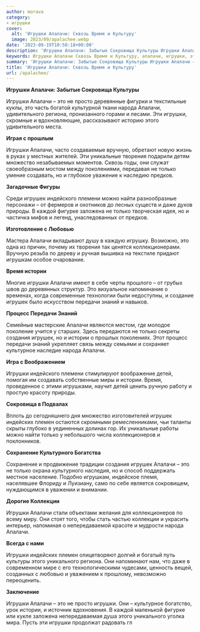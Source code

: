 ```yaml
---
author: morava
category:
- игрушки
cover:
  alt: 'Игрушки Апалачи: Сквозь Время и Культуру'
  image: 2023/09/apalachee.webp
date: '2023-09-19T10:50:18+00:00'
description: 'Игрушки Апалачи: Забытые Сокровища Культуры Игрушки Апалачи – это не просто деревянные фигурки и текстильные куклы, это часть богатой культурной ткани...'
keywords: Игрушки Апалачи Сквозь Время и Культуру, апалачи, игрушки, это, только, игрушек, истории, народа, передачи, знаний, сокровища, культуры, просто, удивительного, региона, вручную
summary: 'Игрушки Апалачи: Забытые Сокровища Культуры Игрушки Апалачи – это не просто деревянные фигурки и текстильные куклы, это часть богатой культурной ткани...'
title: 'Игрушки Апалачи: Сквозь Время и Культуру'
url: /apalachee/
---
```


**Игрушки Апалачи: Забытые Сокровища Культуры**

Игрушки Апалачи – это не просто деревянные фигурки и текстильные куклы, это часть богатой культурной ткани народа Апалачи, удивительного региона, пронизанного горами и лесами. Эти игрушки, скромные и вдохновляющие, рассказывают историю этого удивительного места.

**Играя с прошлым**

Игрушки Апалачи, часто создаваемые вручную, обретают новую жизнь в руках у местных жителей. Эти уникальные творения подарили детям множество незабываемых моментов. Сквозь годы, они служат своеобразным мостом между поколениями, передавая не только умение создавать, но и глубокое уважение к наследию предков.

**Загадочные Фигуры**

Среди игрушек индейского племени можно найти разнообразные персонажи – от фермеров и охотников до лесных существ и даже духов природы. В каждой фигурке заложена не только творческая идея, но и частичка мифов и легенд, унаследованных от предков.

**Изготовление с Любовью**

Мастера Апалачи вкладывают душу в каждую игрушку. Возможно, это одна из причин, почему их творения так ценятся коллекционерами. Вручную резьба по дереву и ручная вышивка на текстиле придают игрушкам особое очарование.

**Время истории**

Многие игрушки Апалачи имеют в себе черты прошлого – от грубых швов до деревянных структур. Это визуальное напоминание о временах, когда современные технологии были недоступны, и создание игрушек было искусством передачи знаний и навыков.

**Процесс Передачи Знаний**

Семейные мастерские Апалачи являются местом, где молодое поколение учится у старших. Здесь передаются не только секреты создания игрушек, но и истории о прошлых поколениях. Этот процесс передачи знаний укрепляет связь между семьями и сохраняет культурное наследие народа Апалачи.

**Игра с Воображением**

Игрушки индейского племени стимулируют воображение детей, помогая им создавать собственные миры и истории. Время, проведенное с этими игрушками, научит детей ценить ручную работу и простую красоту природы.

**Сокровища в Подвалах**

Вплоть до сегодняшнего дня множество изготовителей игрушек индейских племен остаются скромными ремесленниками, чьи таланты скрыты глубоко в уединенных долинах гор. Их уникальные работы можно найти только у небольшого числа коллекционеров и поклонников.

**Сохранение Культурного Богатства**

Сохранение и продвижение традиции создания игрушек Апалачи – это не только охрана культурного наследия, но и способ поддержать местное население. Подобно игрушкам, индейское племя, населявшее Флориду и Луизиану, само по себе является сокровищем, нуждающимся в уважении и внимании.

**Дорогие Коллекции**

Игрушки Апалачи стали объектами желания для коллекционеров по всему миру. Они стоят того, чтобы стать частью коллекции и украсить интерьер, напоминая о непередаваемой красоте и мудрости народа Апалачи.

**Всегда с нами**

Игрушки индейских племен олицетворяют долгий и богатый путь культуры этого уникального региона. Они напоминают нам, что даже в современном мире с его технологическими чудесами, ценность вещей, созданных с любовью и уважением к прошлому, невозможно переоценить.

**Заключение**

Игрушки Апалачи – это не просто игрушки. Они – культурное богатство, урок истории, и источник вдохновения. В каждой маленькой фигурке или кукле заложена непередаваемая душа этого уникального уголка мира. Пусть эти игрушки продолжат радовать гл